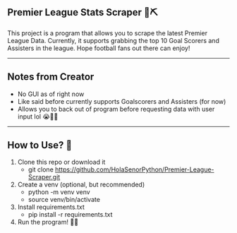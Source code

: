 ## Premier League Stats Scraper 🔨⛏️

This project is a program that allows you to scrape the latest Premier League Data. Currently,
it supports grabbing the top 10 Goal Scorers and Assisters in the league. Hope football fans out there
can enjoy!

---

## Notes from Creator
- No GUI as of right now
- Like said before currently supports Goalscorers and Assisters (for now)
- Allows you to back out of program before requesting data with user input lol 😭🙏🏾

---

## How to Use? 🤔
1. Clone this repo or download it
   - git clone https://github.com/HolaSenorPython/Premier-League-Scraper.git
2. Create a venv (optional, but recommended)
   - python -m venv venv
   - source venv/bin/activate
3. Install requirements.txt
   - pip install -r requirements.txt
4. Run the program! 🚀🚀
